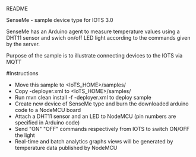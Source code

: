 README

SenseMe - sample device type for IOTS 3.0

SenseMe has an Arduino agent to measure temperature values using a DHT11 sensor and swich on/off LED light according to the commands given by the server.

Purpose of the sample is to illustrate connecting devices to the IOTS via MQTT 

#Instructions
- Move this sample to <IoTS_HOME>/samples/<Sample name>
- Copy <Sample name>-deployer.xml to <IoTS_HOME>/samples/
- Run mvn clean install -f <Sample name>-deployer.xml to deploy sample
- Create new device of SenseMe type and burn the downloaded arduino code to a NodeMCU board
- Attach a DHT11 sensor and an LED to NodeMCU (pin numbers are specified in Arduino code)
- Send "ON" "OFF" commands respectively from IOTS to switch ON/OFF the light
- Real-time and batch analytics graphs views will be generated by temperature data published by NodeMCU
